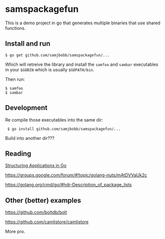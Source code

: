 # samspackagefun

This is a demo project in go that generates multiple binaries that use shared functions. 


## Install and run

    $ go get github.com/samjbobb/samspackagefun/...
    
Which will retreive the library and install the `samfoo` and `sambar` executables in your `$GOBIN` 
which is usually `$GOPATH/bin`.

Then run:

    $ samfoo
    $ sambar
    
## Development

Re compile those executables into the same dir:
     
     $ go install github.com/samjbobb/samspackagefun/...
     
Build into another dir???


## Reading

[Structuring Applications in Go](https://medium.com/@benbjohnson/structuring-applications-in-go-3b04be4ff091#.t8p2uhaol)

https://groups.google.com/forum/#!topic/golang-nuts/mAtDVVaUk2c

https://golang.org/cmd/go/#hdr-Description_of_package_lists

## Other (better) examples

https://github.com/boltdb/bolt

https://github.com/camlistore/camlistore

More pro.
